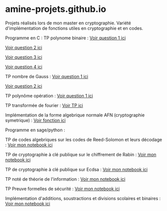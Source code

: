 # amine-projets.github.io
Projets réalisés lors de mon master en cryptographie. Variété d'implémentation de fonctions utiles en cryptographie et en codes.

Programme en C :
TP polynome binaire :
[Voir question 1 ici](https://github.com/AD72876/amine-projets.github.io/blob/main/polynome_binaire1.c)

[Voir question 2 ici](https://github.com/AD72876/amine-projets.github.io/blob/main/polynome_binaire2.c)

[Voir question 3 ici](https://github.com/AD72876/amine-projets.github.io/blob/main/polynome_binaire3.c)

[Voir question 4 ici](https://github.com/AD72876/amine-projets.github.io/blob/main/polynome_operation.c)


TP nombre de Gauss :
[Voir question 1 ici](https://github.com/AD72876/amine-projets.github.io/blob/main/gauss_1.c)

[Voir question 2 ici](https://github.com/AD72876/amine-projets.github.io/blob/main/gauss_2.c)

TP polynôme opération :
[Voir question 1 ici](https://github.com/AD72876/amine-projets.github.io/blob/main/polynome_operation.c)



TP transformée de fourier :
[Voir TP ici](https://github.com/AD72876/amine-projets.github.io/blob/main/tp2fourrier.c)

Implémentation de la forme algebrique normale AFN (cryptographie symetrique) :
[Voir fonction  ici](https://github.com/AD72876/amine-projets.github.io/blob/main/AFN.c)

Programme en sage/python :

TP de codes algebriques sur les codes de Reed-Solomon et leurs décodage :
[Voir mon notebook ici](https://nbviewer.org/github/AD72876/amine-projets.github.io/raw/main/Codes_Reed_Solomon.ipynb)

TP de cryptographie à clé publique sur le chiffrement de Rabin :
[Voir mon notebook ici](https://nbviewer.org/github/AD72876/amine-projets.github.io/raw/main/chiffrement_rabin_cle-plubique.ipynb)

TP de cryptographie à clé publique sur Ecdsa :
[Voir mon notebook ici](https://nbviewer.org/github/AD72876/amine-projets.github.io/raw/main/Ecdsa2.ipynb)

TP noté de théorie de l'information :
[Voir mon notebook ici](https://nbviewer.org/github/AD72876/amine-projets.github.io/raw/main/tp-compression2.ipynb)

TP Preuve formelles de sécurité :
[Voir mon notebook ici](https://nbviewer.org/github/AD72876/amine-projets.github.io/raw/main/DevoirPFS.ipynb)

Implémentation d'additions, soustractions et divisions scolaires et binaires :
[Voir mon notebook ici](https://nbviewer.org/github/AD72876/amine-projets/raw/main/notebooks_M1_arithmetique_algorithmique.ipynb)

